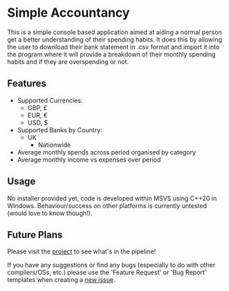 # Simple Accountancy
This is a simple console based application aimed at aiding a normal person get a better understanding of their spending habits. It does this by allowing the user to download their bank statement in .csv format and import it into the program where it will provide a breakdown of their monthly spending habits and if they are overspending or not.

## Features
- Supported Currencies:
    - GBP, £
    - EUR, €
    - USD, $
- Supported Banks by Country:
    - UK
        - Nationwide
- Average monthly spends across period organised by category
- Average monthly income vs expenses over period

## Usage
No installer provided yet, code is developed within MSVS using C++20 in WIndows. Behaviour/success on other platforms is currently untested (would love to know though!).

## Future Plans
Please visit the [project](https://github.com/orgs/StableDynamics/projects/2/settings) to see what's in the pipeline!

If you have any suggestions or find any bugs (especially to do with other compilers/OSs, etc.) please use the 'Feature Request' or 'Bug Report' templates when creating a [new issue](https://github.com/StableDynamics/Simple-Accountancy/issues).